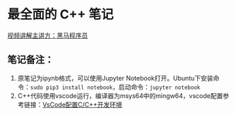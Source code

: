 # 最全面的 C++ 笔记

[视频讲解主讲方：黑马程序员](https://www.bilibili.com/video/BV1et411b73Z?p=1)

## 笔记备注：

1. 原笔记为ipynb格式，可以使用Jupyter Notebook打开。Ubuntu下安装命令：`sudo pip3 install notebook`，启动命令：`jupyter notebook`
2. C++代码使用vscode运行，编译器为msys64中的mingw64，vscode配置参考链接：[VsCode配置C/C++开发环境](https://blog.csdn.net/lyb06/article/details/133305751)